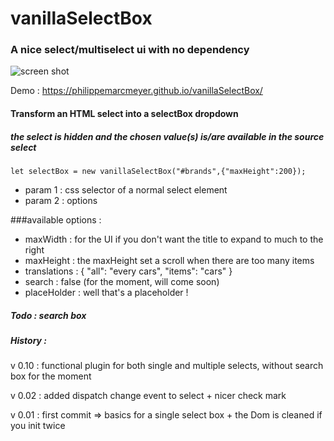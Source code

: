 # vanillaSelectBox
### A nice select/multiselect ui with no dependency

![screen shot](https://raw.githubusercontent.com/PhilippeMarcMeyer/vanillaSelectBox/master/vanillaSelectBox.png)

Demo : https://philippemarcmeyer.github.io/vanillaSelectBox/

#### Transform an HTML select into a selectBox dropdown
##### the select is hidden and the chosen value(s) is/are available in the source select

```
let selectBox = new vanillaSelectBox("#brands",{"maxHeight":200});
```
* param 1 : css selector of a normal select element
* param 2 : options 

###available options : 
* maxWidth : for the UI if you don't want the title to expand to much to the right
* maxHeight : the maxHeight set a scroll when there are too many items 
* translations : { "all": "every cars", "items": "cars" }
* search : false (for the moment, will come soon)
* placeHolder : well that's a placeholder !

##### Todo : search box

##### History :
v 0.10 : functional plugin for both single and multiple selects, without search box for the moment

v 0.02 : added dispatch change event to select + nicer check mark

v 0.01 : first commit => basics for a single select box + the Dom is cleaned if you init twice
